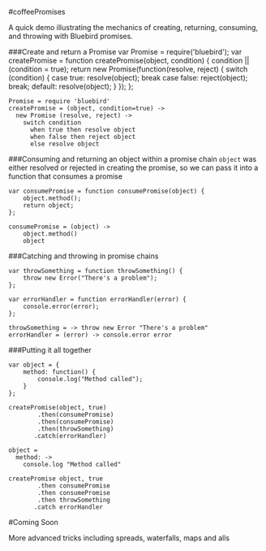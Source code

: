 #coffeePromises

A quick demo illustrating the mechanics of creating, returning, consuming, and throwing with Bluebird promises.

###Create and return a Promise
	var Promise = require('bluebird');
	var createPromise = function createPromise(object, condition) {
		condition || (condition = true);
		return new Promise(function(resolve, reject) {
			switch (condition) {
				case true:
					resolve(object);
					break
				case false:
					reject(object);
					break;
				default:
					resolve(object);
			}
		});
	};

	Promise = require 'bluebird'
	createPromise = (object, condition=true) ->
	  new Promise (resolve, reject) ->
		switch condition
		  when true then resolve object
		  when false then reject object
		  else resolve object

###Consuming and returning an object within a promise chain
`object` was either resolved or rejected in creating the promise, so we can pass it into a function that consumes a promise

	var consumePromise = function consumePromise(object) {
		object.method();
		return object;
	};

	consumePromise = (object) ->
		object.method()
		object

###Catching and throwing in promise chains

	var throwSomething = function throwSomething() {
		throw new Error("There's a problem");
	};

	var errorHandler = function errorHandler(error) {
		console.error(error);
	};

	throwSomething = -> throw new Error "There's a problem"
	errorHandler = (error) -> console.error error

###Putting it all together

	var object = {
		method: function() {
			console.log("Method called");
		}
	};

	createPromise(object, true)
			.then(consumePromise)
			.then(consumePromise)
			.then(throwSomething)
		   .catch(errorHandler)

	object =
	  method: ->
	    console.log "Method called"

	createPromise object, true
	        .then consumePromise
	        .then consumePromise
	        .then throwSomething
	       .catch errorHandler

#Coming Soon

More advanced tricks including spreads, waterfalls, maps and alls
